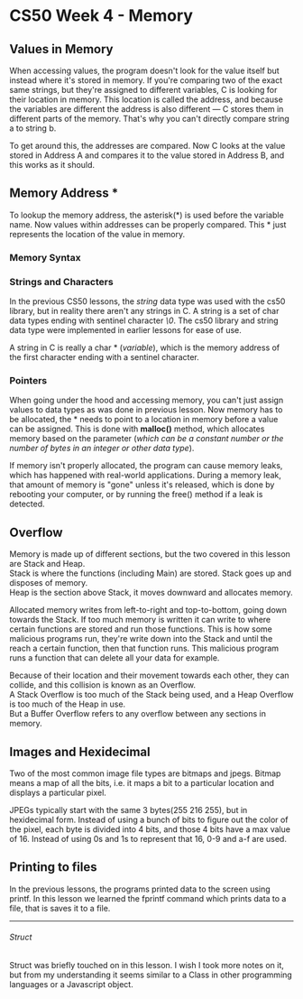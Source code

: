 # CS50 Week 4 - Memory

## Values in Memory
When accessing values, the program doesn't look for the value itself but instead where it's stored in memory. If you're comparing two of the exact same strings, but they're assigned to different variables, C is looking for their location in memory. This location is called the address, and because the variables are different the address is also different — C stores them in different parts of the memory. That's why you can't directly compare string a to string b.

To get around this, the addresses are compared. Now C looks at the value stored in Address A and compares it to the value stored in Address B, and this works as it should. 

## Memory Address *
To lookup the memory address, the asterisk(*) is used before the variable name. Now values within addresses can be properly compared. This * just represents the location of the value in memory. 

### Memory Syntax

### Strings and Characters
In the previous CS50 lessons, the *string* data type was used with the cs50 library, but in reality there aren't any strings in C. A string is a set of char data types ending with sentinel character *\0*. The cs50 library and string data type were implemented in earlier lessons for ease of use.

A string in C is really a char * (*variable*), which is the memory address of the first character ending with a sentinel character. 


### Pointers
When going under the hood and accessing memory, you can't just assign values to data types as was done in previous lesson. Now memory has to be allocated, the * needs to point to a location in memory before a value can be assigned. This is done with **malloc()** method, which allocates memory based on the parameter (*which can be a constant number or the number of bytes in an integer or other data type*). 

If memory isn't properly allocated, the program can cause memory leaks, which has happened with real-world applications. During a memory leak, that amount of memory is "gone" unless it's released, which is done by rebooting your computer, or by running the free() method if a leak is detected.

## Overflow
Memory is made up of different sections, but the two covered in this lesson are Stack and Heap.  
Stack is where the functions (including Main) are stored. Stack goes up and disposes of memory.  
Heap is the section above Stack, it moves downward and allocates memory.

Allocated memory writes from left-to-right and top-to-bottom, going down towards the Stack. If too much memory is written it can write to where certain functions are stored and run those functions. This is how some malicious programs run, they're write down into the Stack and until the reach a certain function, then that function runs. This malicious program runs a function that can delete all your data for example.

Because of their location and their movement towards each other, they can collide, and this collision is known as an Overflow.  
A Stack Overflow is too much of the Stack being used, and a Heap Overflow is too much of the Heap in use.  
But a Buffer Overflow refers to any overflow between any sections in memory.

## Images and Hexidecimal
Two of the most common image file types are bitmaps and jpegs. Bitmap means a map of all the bits, i.e. it maps a bit to a particular location and displays a particular pixel.

JPEGs typically start with the same 3 bytes(255 216 255), but in hexidecimal form. Instead of using a bunch of bits to figure out the color of the pixel, each byte is divided into 4 bits, and those 4 bits have a max value of 16. Instead of using 0s and 1s to represent that 16, 0-9 and a-f are  used.

## Printing to files
In the previous lessons, the programs printed data to the screen using printf. In this lesson we learned the fprintf command which prints data to a file, that is saves it to a file.

---

###### Struct
Struct was briefly touched on in this lesson. I wish I took more notes on it, but from my understanding it seems similar to a Class in other programming languages or a Javascript object.